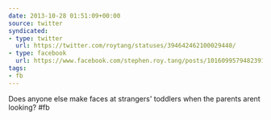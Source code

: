 ```yaml
---
date: 2013-10-28 01:51:09+00:00
source: twitter
syndicated:
- type: twitter
  url: https://twitter.com/roytang/statuses/394642462100029440/
- type: facebook
  url: https://www.facebook.com/stephen.roy.tang/posts/10160995794823912
tags:
- fb
---
```


Does anyone else make faces at strangers' toddlers when the parents arent looking? #fb